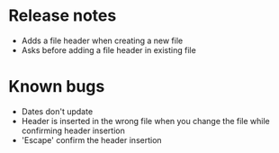 # Release notes
- Adds a file header when creating a new file
- Asks before adding a file header in existing file

# Known bugs
- Dates don't update
- Header is inserted in the wrong file when you change the file while confirming header insertion
- 'Escape' confirm the header insertion